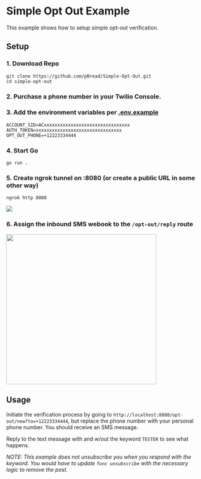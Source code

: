 # Simple Opt Out Example

This example shows how to setup simple opt-out verification.

## Setup

### 1. Download Repo

```
git clone https://github.com/pBread/Simple-Opt-Out.git
cd simple-opt-out
```

### 2. Purchase a phone number in your Twilio Console.

### 3. Add the environment variables per [.env.example](./.env.example)

```
ACCOUNT_SID=ACxxxxxxxxxxxxxxxxxxxxxxxxxxxxxxxx
AUTH_TOKEN=xxxxxxxxxxxxxxxxxxxxxxxxxxxxxxxx
OPT_OUT_PHONE=+12223334444
```

### 4. Start Go

```
go run .
```

### 5. Create ngrok tunnel on :8080 (or create a public URL in some other way)

```
ngrok http 8080
```

<img src="https://i.imgur.com/TU1vJSf.png"/>

### 6. Assign the inbound SMS webook to the `/opt-out/reply` route

<img src="https://i.imgur.com/LtTAPFt.png" height="400" />

## Usage

Initiate the verification process by going to `http://localhost:8080/opt-out/new?to=+12223334444`, but replace the phone number with your personal phone number. You should receive an SMS message.

Reply to the text message with and w/out the keyword `TESTER` to see what happens.

_NOTE: This example does not unsubscribe you when you respond with the keyword. You would have to update `func unsubscribe` with the necessary logic to remove the post._
